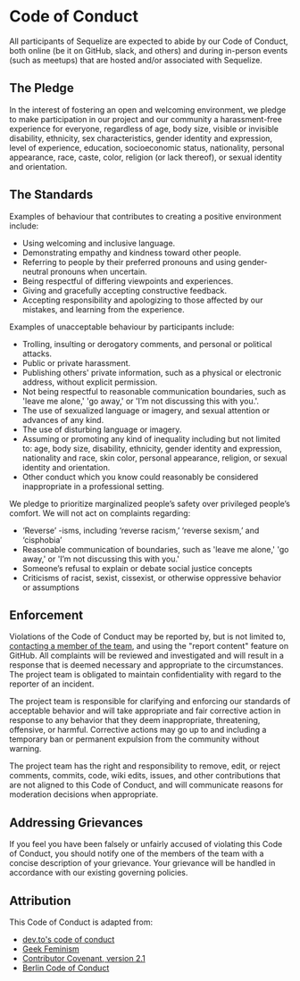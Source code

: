 # Code of Conduct

All participants of Sequelize are expected to abide by our Code of Conduct,
both online (be it on GitHub, slack, and others) and during in-person events (such as meetups) that are hosted and/or associated with Sequelize.

## The Pledge

In the interest of fostering an open and welcoming environment, we pledge to make participation in our project
and our community a harassment-free experience for everyone, regardless of age, body size, visible or invisible disability,
ethnicity, sex characteristics, gender identity and expression, level of experience, education, socioeconomic status,
nationality, personal appearance, race, caste, color, religion (or lack thereof), or sexual identity and orientation.

## The Standards

Examples of behaviour that contributes to creating a positive environment include:

- Using welcoming and inclusive language.
- Demonstrating empathy and kindness toward other people.
- Referring to people by their preferred pronouns and using gender-neutral pronouns when uncertain.
- Being respectful of differing viewpoints and experiences.
- Giving and gracefully accepting constructive feedback.
- Accepting responsibility and apologizing to those affected by our mistakes, and learning from the experience.

Examples of unacceptable behaviour by participants include:

- Trolling, insulting or derogatory comments, and personal or political attacks.
- Public or private harassment.
- Publishing others' private information, such as a physical or electronic address, without explicit permission.
- Not being respectful to reasonable communication boundaries, such as 'leave me alone,' 'go away,' or 'I’m not discussing this with you.'.
- The use of sexualized language or imagery, and sexual attention or advances of any kind.
- The use of disturbing language or imagery.
- Assuming or promoting any kind of inequality including but not limited to: age, body size, disability, ethnicity,
  gender identity and expression, nationality and race, skin color, personal appearance, religion, or sexual identity and orientation.
- Other conduct which you know could reasonably be considered inappropriate in a professional setting.

We pledge to prioritize marginalized people’s safety over privileged people’s comfort. We will not act on complaints regarding:

- ‘Reverse’ -isms, including ‘reverse racism,’ ‘reverse sexism,’ and ‘cisphobia’
- Reasonable communication of boundaries, such as 'leave me alone,' 'go away,' or 'I’m not discussing this with you.'
- Someone’s refusal to explain or debate social justice concepts
- Criticisms of racist, sexist, cissexist, or otherwise oppressive behavior or assumptions

## Enforcement

Violations of the Code of Conduct may be reported by, but is not limited to, [contacting a member of the team](./CONTACT.md), and using the "report content" feature on GitHub.
All complaints will be reviewed and investigated and will result in a response that is deemed necessary and appropriate to the circumstances.
The project team is obligated to maintain confidentiality with regard to the reporter of an incident.

The project team is responsible for clarifying and enforcing our standards of acceptable behavior and will take appropriate
and fair corrective action in response to any behavior that they deem inappropriate, threatening, offensive, or harmful.
Corrective actions may go up to and including a temporary ban or permanent expulsion from the community without warning.

The project team has the right and responsibility to remove, edit, or reject comments, commits, code, wiki edits, issues,
and other contributions that are not aligned to this Code of Conduct, and will communicate reasons for moderation decisions when appropriate.

## Addressing Grievances

If you feel you have been falsely or unfairly accused of violating this Code of Conduct, you should notify one of the members of the team
with a concise description of your grievance. Your grievance will be handled in accordance with our existing governing policies.

## Attribution

This Code of Conduct is adapted from:

- [dev.to's code of conduct](https://dev.to/code-of-conduct)
- [Geek Feminism](https://geekfeminismdotorg.wordpress.com/about/code-of-conduct/)
- [Contributor Covenant, version 2.1](https://www.contributor-covenant.org/version/2/1/code_of_conduct/)
- [Berlin Code of Conduct](https://berlincodeofconduct.org/)
